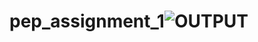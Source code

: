 # pep_assignment_1![OUTPUT](https://user-images.githubusercontent.com/109863716/213504837-0071f78c-ff0d-45fb-8084-db04896c5fbb.GIF)

